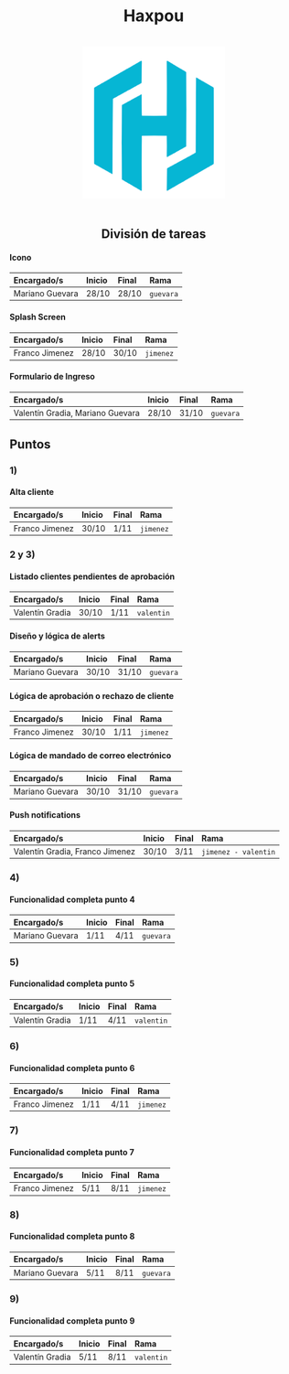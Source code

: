 <h1 align="center">Haxpou</h1>

<br/>
<div align="center">
    <img src="src/assets/icon/favicon.png" alt="Logo" width="250">
</div>
<br/>

<h2 align="center">División de tareas</h1>

#### Icono

| Encargado/s       | Inicio | Final | Rama      |
| :---------------- | :----- | :---- | :-------- |
| Mariano Guevara   | 28/10  | 28/10 | `guevara` |

#### Splash Screen

| Encargado/s       | Inicio | Final | Rama      |
| :---------------- | :----- | :---- | :-------- |
| Franco Jimenez    | 28/10  | 30/10 | `jimenez` |

#### Formulario de Ingreso

| Encargado/s                        | Inicio | Final | Rama      |
| :--------------------------------- | :----- | :---- | :-------- |
| Valentín Gradia, Mariano Guevara   | 28/10  | 31/10 | `guevara` |


## Puntos

### 1)
#### Alta cliente

| Encargado/s       | Inicio | Final | Rama      |
| :---------------- | :----- | :---- | :-------- |
| Franco Jimenez    | 30/10  | 1/11  | `jimenez` |

### 2 y 3)
#### Listado clientes pendientes de aprobación

| Encargado/s       | Inicio | Final | Rama       |
| :---------------- | :----- | :---- | :--------- |
| Valentín Gradia   | 30/10  | 1/11  | `valentin` |

#### Diseño y lógica de alerts

| Encargado/s       | Inicio | Final | Rama      |
| :---------------- | :----- | :---- | :-------- |
| Mariano Guevara   | 30/10  | 31/10 | `guevara` |

#### Lógica de aprobación o rechazo de cliente

| Encargado/s       | Inicio | Final | Rama      |
| :---------------- | :----- | :---- | :-------- |
| Franco Jimenez    | 30/10  | 1/11  | `jimenez` |

#### Lógica de mandado de correo electrónico

| Encargado/s       | Inicio | Final | Rama      |
| :---------------- | :----- | :---- | :-------- |
| Mariano Guevara   | 30/10  | 31/10 | `guevara` |

#### Push notifications

| Encargado/s                        | Inicio | Final | Rama                  |
| :--------------------------------- | :----- | :---- | :-------------------- |
| Valentín Gradia, Franco Jimenez    | 30/10  | 3/11  | `jimenez - valentin`  |

### 4)
#### Funcionalidad completa punto 4

| Encargado/s       | Inicio | Final | Rama      |
| :---------------- | :----- | :---- | :-------- |
| Mariano Guevara   |  1/11  | 4/11  | `guevara` |

### 5)
#### Funcionalidad completa punto 5

| Encargado/s       | Inicio | Final | Rama       |
| :---------------- | :----- | :---- | :--------- |
| Valentín Gradia   |  1/11  | 4/11  | `valentin` |

### 6)
#### Funcionalidad completa punto 6

| Encargado/s       | Inicio | Final | Rama      |
| :---------------- | :----- | :---- | :-------- |
| Franco Jimenez    |  1/11  | 4/11  | `jimenez` |

### 7)
#### Funcionalidad completa punto 7

| Encargado/s       | Inicio | Final | Rama      |
| :---------------- | :----- | :---- | :-------- |
| Franco Jimenez    |  5/11  | 8/11  | `jimenez` |

### 8)
#### Funcionalidad completa punto 8

| Encargado/s       | Inicio | Final | Rama      |
| :---------------- | :----- | :---- | :-------- |
| Mariano Guevara   |  5/11  | 8/11  | `guevara` |

### 9)
#### Funcionalidad completa punto 9

| Encargado/s       | Inicio | Final | Rama       |
| :---------------- | :----- | :---- | :--------- |
| Valentín Gradia   |  5/11  | 8/11  | `valentin` |
